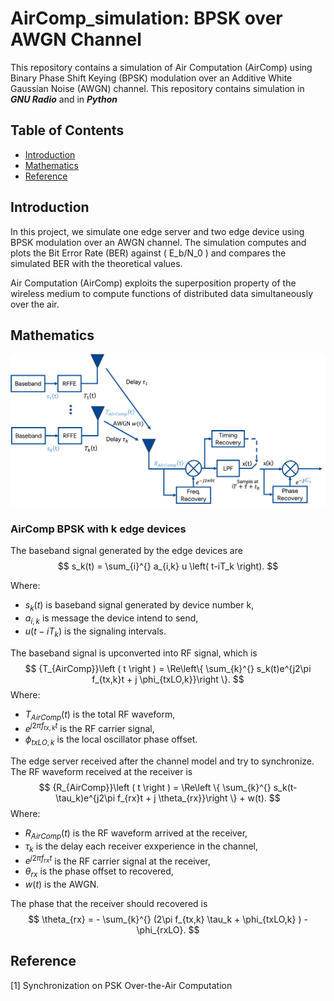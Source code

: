 # AirComp_simulation: BPSK over AWGN Channel

This repository contains a simulation of Air Computation (AirComp) using Binary Phase Shift Keying (BPSK) modulation over an Additive White Gaussian Noise (AWGN) channel. This repository contains simulation in ***GNU Radio*** and in ***Python***

## Table of Contents
- [Introduction](#introduction)
- [Mathematics](#Mathematics)
- [Reference](#Reference)

## Introduction
In this project, we simulate one edge server and two edge device using BPSK modulation over an AWGN channel. The simulation computes and plots the Bit Error Rate (BER) against \( E_b/N_0 \) and compares the simulated BER with the theoretical values.

Air Computation (AirComp) exploits the superposition property of the wireless medium to compute functions of distributed data simultaneously over the air.

## Mathematics

![TXRX_math_model](images/txrx_math.png)

### AirComp BPSK with k edge devices
The baseband signal generated by the edge devices are
$$
s_k(t) = \sum_{i}^{} a_{i,k} u \left( t-iT_k \right).
$$

Where:
- $s_k(t)$ is baseband signal generated by device number k,
- $a_{i,k}$ is message the device intend to send,
- $u(t-iT_{k})$ is the signaling intervals.

The baseband signal is upconverted into RF signal, which is
$$
{T_{AirComp}}\left ( t \right ) = \Re\left\{ \sum_{k}^{} s_k(t)e^{j2\pi f_{tx,k}t + j \phi_{txLO,k}}\right \}.
$$
Where:
- $T_{AirComp}(t)$ is the total RF waveform,
- $e^{j2\pi f_{tx,k}t}$ is the RF carrier signal,
- $\phi_{txLO,k}$ is the local oscillator phase offset.

The edge server received after the channel model and try to synchronize. The RF waveform received at the receiver is
$$
{R_{AirComp}}\left ( t \right ) = \Re\left \{ \sum_{k}^{} s_k(t-\tau_k)e^{j2\pi f_{rx}t + j \theta_{rx}}\right \} + w(t).
$$
Where:
- $R_{AirComp}(t)$ is the RF waveform arrived at the receiver,
- $\tau_k$ is the delay each receiver exxperience in the channel,
- $e^{j2\pi f_{rx}t}$ is the RF carrier signal at the receiver,
- $\theta_{rx}$ is the phase offset to recovered,
- $w(t)$ is the AWGN.

The phase that the receiver should recovered is
$$
\theta_{rx} = - \sum_{k}^{}  (2\pi f_{tx,k} \tau_k + \phi_{txLO,k} ) - \phi_{rxLO}.
$$

## Reference
[1] Synchronization on PSK Over-the-Air Computation